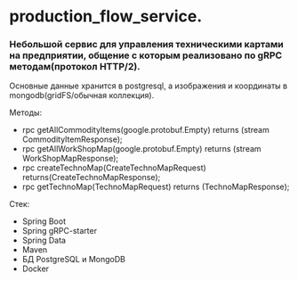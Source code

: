 # production_flow_service.
### Небольшой сервис для управления техническими картами на предприятии, общение с которым реализовано по gRPC методам(протокол HTTP/2). 
Основные данные хранится в postgresql, а изображения и координаты в mongodb(gridFS/обычная коллекция).

Методы:
- rpc getAllCommodityItems(google.protobuf.Empty) returns (stream CommodityItemResponse);
- rpc getAllWorkShopMap(google.protobuf.Empty) returns (stream WorkShopMapResponse);
- rpc createTechnoMap(CreateTechnoMapRequest) returns(CreateTechnoMapResponse);
- rpc getTechnoMap(TechnoMapRequest) returns (TechnoMapResponse);

Стек:
- Spring Boot
- Spring gRPC-starter
- Spring Data
- Maven
- БД PostgreSQL и MongoDB
- Docker
